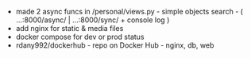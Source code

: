- made 2 async funcs in /personal/views.py - simple objects search - ( ...:8000/async/ | ...:8000/sync/ + console log )
- add nginx for static & media files
- docker compose for dev or prod status
- rdany992/dockerhub - repo on Docker Hub - nginx, db, web
